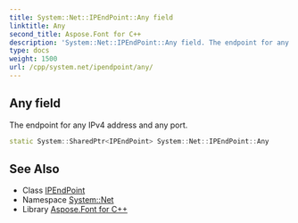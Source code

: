 ```yaml
---
title: System::Net::IPEndPoint::Any field
linktitle: Any
second_title: Aspose.Font for C++
description: 'System::Net::IPEndPoint::Any field. The endpoint for any IPv4 address and any port in C++.'
type: docs
weight: 1500
url: /cpp/system.net/ipendpoint/any/
---
```

## Any field


The endpoint for any IPv4 address and any port.

```cpp
static System::SharedPtr<IPEndPoint> System::Net::IPEndPoint::Any
```

## See Also

* Class [IPEndPoint](../)
* Namespace [System::Net](../../)
* Library [Aspose.Font for C++](../../../)
